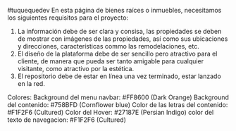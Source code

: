 #tuquequedev
En esta página de bienes raíces o inmuebles, necesitamos los siguientes requisitos para el proyecto:
1. La información debe de ser clara y consisa, las propiedades se deben de mostrar con imágenes de las propiedades, así como sus ubicaciones y direcciones, características commo las remodelaciones, etc.
2. El diseño de la plataforma debe de ser sencillo pero atractivo para el cliente, de manera que pueda ser tanto amigable para cualquier visitante, como atractivo por la estética.
3. El repositorio debe de estar en línea una vez terminado, estar lanzado en la red. 

Colores:
Background del menu navbar: #FF8600 (Dark Orange)
Background del contenido: #758BFD (Cornflower blue)
Color de las letras del contenido: #F1F2F6 (Cultured)
Color del Hover: #27187E (Persian Indigo) 
color del texto de navegacion: #F1F2F6 (Cultured)